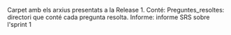 Carpet amb els arxius presentats a la Release 1.
Conté:
  Preguntes_resoltes: directori que conté cada pregunta resolta. 
  Informe: informe SRS sobre l'sprint 1
